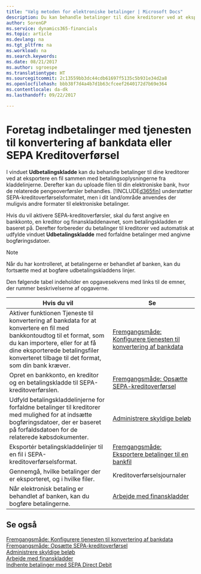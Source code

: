 ```yaml
---
title: "Vælg metoden for elektroniske betalinger | Microsoft Docs"
description: Du kan behandle betalinger til dine kreditorer ved at eksportere en fil sammen med betalingsoplysningerne fra kladdelinjerne.
author: SorenGP
ms.service: dynamics365-financials
ms.topic: article
ms.devlang: na
ms.tgt_pltfrm: na
ms.workload: na
ms.search.keywords: 
ms.date: 08/21/2017
ms.author: sgroespe
ms.translationtype: HT
ms.sourcegitcommit: 2c13559bb3dc44cdb61697f5135c5b931e34d2a8
ms.openlocfilehash: bbb38f7d4a4b7d1b63cfceef2640172d7b69e364
ms.contentlocale: da-dk
ms.lasthandoff: 09/22/2017

---
```

# <a name="make-payments-with-bank-data-conversion-service-or-sepa-credit-transfer"></a>Foretag indbetalinger med tjenesten til konvertering af bankdata eller SEPA Kreditoverførsel
I vinduet **Udbetalingskladde** kan du behandle betalinger til dine kreditorer ved at eksportere en fil sammen med betalingsoplysningerne fra kladdelinjerne. Derefter kan du uploade filen til din elektroniske bank, hvor de relaterede pengeoverførsler behandles. [!INCLUDE[d365fin](includes/d365fin_md.md)] understøtter SEPA-kreditoverførselsformatet, men i dit land/område anvendes der muligvis andre formater til elektroniske betalinger.   

 Hvis du vil aktivere SEPA-kreditoverførsler, skal du først angive en bankkonto, en kreditor og finanskladdenavnet, som betalingskladden er baseret på. Derefter forbereder du betalinger til kreditorer ved automatisk at udfylde vinduet **Udbetalingskladde** med forfaldne betalinger med angivne bogføringsdatoer.  

> [!NOTE]  
>  Når du har kontrolleret, at betalingerne er behandlet af banken, kan du fortsætte med at bogføre udbetalingskladdens linjer.  

 Den følgende tabel indeholder en opgavesekvens med links til de emner, der rummer beskrivelserne af opgaverne.   

|**Hvis du vil**|**Se**|  
|------------|-------------|  
|Aktiver funktionen Tjeneste til konvertering af bankdata for at konvertere en fil med bankkontoudtog til et format, som du kan importere, eller for at få dine eksporterede betalingsfiler konverteret tilbage til det format, som din bank kræver.|[Fremgangsmåde: Konfigurere tjenesten til konvertering af bankdata](bank-how-setup-bank-statement-service.md)|  
|Opret en bankkonto, en kreditor og en betalingskladde til SEPA-kreditoverførslen.|[Fremgangsmåde: Opsætte SEPA-kreditoverførsel](finance-how-to-set-up-sepa-credit-transfer.md)|  
|Udfyld betalingskladdelinjerne for forfaldne betalinger til kreditorer med mulighed for at indsætte bogføringsdatoer, der er baseret på forfaldsdatoen for de relaterede købsdokumenter.|[Administrere skyldige beløb](payables-manage-payables.md)|  
|Eksportér betalingskladdelinjer til en fil i SEPA-kreditoverførselsformat.|[Fremgangsmåde: Eksportere betalinger til en bankfil](payables-how-export-payments-bank-file.md)|  
|Gennemgå, hvilke betalinger der er eksporteret, og i hvilke filer.|Kreditoverførselsjournaler|  
|Når elektronisk betaling er behandlet af banken, kan du bogføre betalingerne.|[Arbejde med finanskladder](ui-work-general-journals.md)|  

## <a name="see-also"></a>Se også  
[Fremgangsmåde: Konfigurere tjenesten til konvertering af bankdata](bank-how-setup-bank-statement-service.md)  
[Fremgangsmåde: Opsætte SEPA-kreditoverførsel](finance-how-to-set-up-sepa-credit-transfer.md)  
[Administrere skyldige beløb](payables-manage-payables.md)   
[Arbejde med finanskladder](ui-work-general-journals.md)  
[Indhente betalinger med SEPA Direct Debit](finance-collect-payments-with-sepa-direct-debit.md)   

